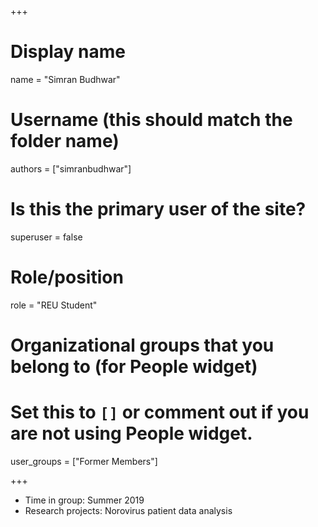 +++
# Display name
name = "Simran Budhwar"

# Username (this should match the folder name)
authors = ["simranbudhwar"]

# Is this the primary user of the site?
superuser = false

# Role/position
role = "REU Student"

# Organizational groups that you belong to (for People widget)
#   Set this to `[]` or comment out if you are not using People widget.
user_groups = ["Former Members"]




+++


* Time in group: Summer 2019
* Research projects: Norovirus patient data analysis


